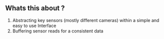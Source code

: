Whats this about ?
---

1. Abstracting key sensors (mostly different cameras) within a simple and easy to use Interface
2. Buffering sensor reads for a consistent data 